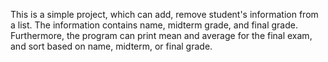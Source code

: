 This is a simple project, which can add, remove student's information from a list. The information contains name, midterm grade, and final grade. Furthermore, the program can print mean and average for the final exam, and sort based on name, midterm, or final grade.
